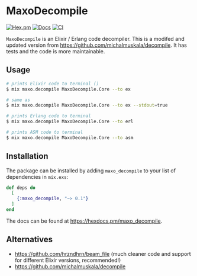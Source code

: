 # MaxoDecompile

[![Hex.pm](https://img.shields.io/hexpm/v/maxo_decompile.svg)](https://hex.pm/packages/maxo_decompile)
[![Docs](https://img.shields.io/badge/hexdocs-docs-8e7ce6.svg)](https://hexdocs.pm/maxo_decompile)
[![CI](https://github.com/maxohq/maxo_decompile/actions/workflows/ci.yml/badge.svg)](https://github.com/maxohq/maxo_decompile/actions/workflows/ci.yml)

`MaxoDecompile` is an Elixir / Erlang code decompiler.
This is a modifed and updated version from https://github.com/michalmuskala/decompile.
It has tests and the code is more maintainable.

## Usage

```bash
# prints Elixir code to terminal ()
$ mix maxo.decompile MaxoDecompile.Core --to ex

# same as
$ mix maxo.decompile MaxoDecompile.Core --to ex --stdout=true

# prints Erlang code to terminal
$ mix maxo.decompile MaxoDecompile.Core --to erl

# prints ASM code to terminal
$ mix maxo.decompile MaxoDecompile.Core --to asm
```

## Installation

The package can be installed by adding `maxo_decompile` to your list of dependencies in `mix.exs`:

```elixir
def deps do
  [
    {:maxo_decompile, "~> 0.1"}
  ]
end
```

The docs can be found at <https://hexdocs.pm/maxo_decompile>.

## Alternatives

- https://github.com/hrzndhrn/beam_file (much cleaner code and support for different Elixir versions, recommended!)
- https://github.com/michalmuskala/decompile
